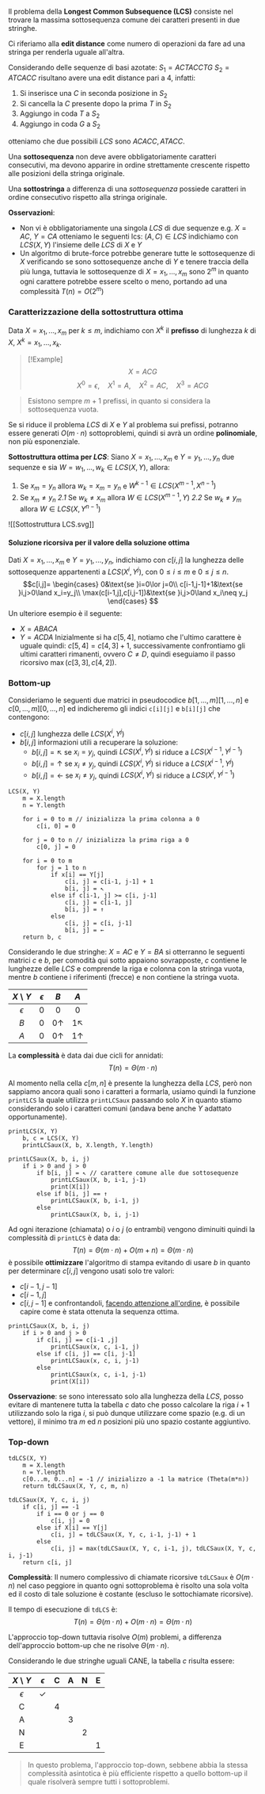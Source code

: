 Il problema della **Longest Common Subsequence (LCS)** consiste nel trovare la massima sottosequenza comune dei caratteri presenti in due stringhe.

Ci riferiamo alla **edit distance** come numero di operazioni da fare ad una stringa per renderla uguale all'altra.

Considerando delle sequenze di basi azotate:
$S_1=ACTACCTG$
$S_2=ATCACC$ 
risultano avere una edit distance pari a $4$, infatti:
1. Si inserisce una $C$ in seconda posizione in $S_2$
2. Si cancella la $C$ presente dopo la prima $T$ in $S_2$
3. Aggiungo in coda $T$ a $S_2$
4. Aggiungo in coda $G$ a $S_2$

otteniamo che due possibili $LCS$ sono $ACACC, ATACC$.

Una **sottosequenza** non deve avere obbligatoriamente caratteri consecutivi, ma devono apparire in ordine strettamente crescente rispetto alle posizioni della stringa originale.

Una **sottostringa** a differenza di una _sottosequenza_ possiede caratteri in ordine consecutivo rispetto alla stringa originale.

**Osservazioni**:
- Non vi è obbligatoriamente una singola $LCS$ di due sequenze
	e.g. $X=AC$, $Y=CA$ otteniamo le seguenti lcs: $(A, C)\in LCS$
	indichiamo con $LCS(X,Y)$ l'insieme delle $LCS$ di $X$ e $Y$ 
- Un algoritmo di brute-force potrebbe generare tutte le sottosequenze di $X$ verificando se sono sottosequenze anche di $Y$ e tenere traccia della più lunga, tuttavia le sottosequenze di $X=x_1,...,x_m$ sono $2^m$ in quanto ogni carattere potrebbe essere scelto o meno, portando ad una complessità $T(n)=O(2^m)$

### Caratterizzazione della sottostruttura ottima
Data $X=x_1,...,x_m$ per $k\leq m$, indichiamo con $X^k$ il **prefisso** di lunghezza $k$ di $X$, $X^k=x_1,...,x_k$.

>[!Example]
>$$X=ACG$$
>$$X^0=\epsilon,\quad X^1=A,\quad X^2=AC,\quad X^3=ACG$$

>Esistono sempre $m+1$ prefissi, in quanto si considera la sottosequenza vuota.

Se si riduce il problema $LCS$ di $X$ e $Y$ al problema sui prefissi, potranno essere generati $O(m\cdot n)$ sottoproblemi, quindi si avrà un ordine **polinomiale**, non più esponenziale.

**Sottostruttura ottima per $LCS$**:
Siano $X=x_1,...,x_m$ e $Y=y_1,...,y_n$ due sequenze e sia $W=w_1,...,w_k\in LCS(X,Y)$, allora:
1. Se $x_m=y_n$ allora $w_k=x_m=y_n$ e $W^{k-1}\in LCS(X^{m-1}, X^{n-1})$
2. Se $x_m\neq y_n$
	_2.1_  Se $w_k\neq x_m$ allora $W\in LCS(X^{m-1},Y)$
	_2.2_  Se $w_k\neq y_m$ allora $W\in LCS(X,Y^{n-1})$

![[Sottostruttura LCS.svg]]
#### Soluzione ricorsiva per il valore della soluzione ottima
Dati $X=x_1,...,x_m$ e $Y=y_1,...,y_n$, indichiamo con $c[i,j]$ la lunghezza delle sottosequenze appartenenti a $LCS(X^i,Y^j)$, con $0\leq i\leq m$ e $0\leq j\leq n$.
$$c[i,j]=
\begin{cases}
0&\text{se }i=0\lor j=0\\
c[i-1,j-1]+1&\text{se }i,j>0\land x_i=y_j\\
\max(c[i-1,j],c[i,j-1])&\text{se }i,j>0\land x_i\neq y_j
\end{cases}
$$
Un ulteriore esempio è il seguente:
- $X=ABACA$
- $Y=ACDA$
Inizialmente si ha $c[5,4]$, notiamo che l'ultimo carattere è uguale quindi:
$c[5,4]=c[4,3]+1$, successivamente confrontiamo gli ultimi caratteri rimanenti, ovvero $C\neq D$, quindi eseguiamo il passo ricorsivo $\max(c[3,3], c[4,2])$.

### Bottom-up
Consideriamo le seguenti due matrici in pseudocodice $b[1,...,m][1,...,n]$ e $c[0,...,m][0,...,n]$ ed indicheremo gli indici `c[i][j]` e `b[i][j]` che contengono:
- $c[i,j]$ lunghezza delle $LCS(X^i,Y^j)$
- $b[i,j]$ informazioni utili a recuperare la soluzione:
	- $b[i,j]=\nwarrow$ se $x_i=y_j$, quindi $LCS(X^i,Y^j)$ si riduce a $LCS(X^{i-1},Y^{j-1})$
	- $b[i,j]=\uparrow$ se $x_i\neq y_j$, quindi $LCS(X^i,Y^j)$ si riduce a $LCS(X^{i-1},Y^j)$
	- $b[i,j]=\leftarrow$ se $x_i\neq y_j$, quindi $LCS(X^i,Y^j)$ si riduce a $LCS(X^i,Y^{j-1})$

```
LCS(X, Y)
	m = X.length
	n = Y.length
	
	for i = 0 to m // inizializza la prima colonna a 0
		c[i, 0] = 0
		
	for j = 0 to n // inizializza la prima riga a 0
		c[0, j] = 0
	
	for i = 0 to m
		for j = 1 to n
			if x[i] == Y[j]
				c[i, j] = c[i-1, j-1] + 1
				b[i, j] = ↖
			else if c[i-1, j] >= c[i, j-1]
				c[i, j] = c[i-1, j]
				b[i, j] = ↑
			else
				c[i, j] = c[i, j-1]
				b[i, j] = ←
	return b, c
```

Considerando le due stringhe: $X=AC$ e $Y=BA$ si otterranno le seguenti matrici $c$ e $b$, per comodità qui sotto appaiono sovrapposte, $c$ contiene le lunghezze delle $LCS$ e comprende la riga e colonna con la stringa vuota, mentre $b$ contiene i riferimenti (frecce) e non contiene la stringa vuota.

| $X$ \ $Y$  | $\epsilon$ |     $B$     |     $A$     |
|:----------:|:----------:|:-----------:|:-----------:|
| $\epsilon$ |    $0$     |     $0$     |     $0$     |
|    $B$     |    $0$     | $0\uparrow$ | $1\nwarrow$ |
|    $A$     |    $0$     | $0\uparrow$ | $1\uparrow$ |

La **complessità** è data dai due cicli for annidati:
$$T(n)=\Theta(m\cdot n)$$

Al momento nella cella $c[m, n]$ è presente la lunghezza della $LCS$, però non sappiamo ancora quali sono i caratteri a formarla, usiamo quindi la funzione `printLCS` la quale utilizza `printLCSaux` passando solo $X$ in quanto stiamo considerando solo i caratteri comuni (andava bene anche $Y$ adattato opportunamente).

```
printLCS(X, Y)
	b, c = LCS(X, Y)
	printLCSaux(X, b, X.length, Y.length)

printLCSaux(X, b, i, j)
	if i > 0 and j > 0
		if b[i, j] = ↖ // carattere comune alle due sottosequenze
			printLCSaux(X, b, i-1, j-1)
			print(X[i])
		else if b[i, j] == ↑
			printLCSaux(X, b, i-1, j)
		else
			printLCSaux(X, b, i, j-1)
```

Ad ogni iterazione (chiamata) o $i$ o $j$ (o entrambi) vengono diminuiti quindi la complessità di `printLCS` è data da:
$$T(n)=\Theta(m\cdot n)+O(m+n)=\Theta(m\cdot n)$$
è possibile **ottimizzare** l'algoritmo di stampa evitando di usare $b$ in quanto per determinare $c[i,j]$ vengono usati solo tre valori:
- $c[i-1,j-1]$
- $c[i-1,j]$
- $c[i,j-1]$
e confrontandoli, <u>facendo attenzione all'ordine</u>, è possibile capire come è stata ottenuta la sequenza ottima.

```
printLCSaux(X, b, i, j)
	if i > 0 and j > 0
		if c[i, j] == c[i-1 ,j]
			printLCSaux(x, c, i-1, j)
		else if c[i, j] == c[i, j-1]
			printLCSaux(x, c, i, j-1)
		else
			printLCSaux(x, c, i-1, j-1)
			print(X[i])
```

**Osservazione**: se sono interessato solo alla lunghezza della $LCS$, posso evitare di mantenere tutta la tabella $c$ dato che posso calcolare la riga $i+1$ utilizzando solo la riga $i$, si può dunque utilizzare come spazio (e.g. di un vettore), il minimo tra $m$ ed $n$ posizioni più uno spazio costante aggiuntivo. 
### Top-down
```
tdLCS(X, Y)
	m = X.length
	n = Y.length
	c[0...m, 0...n] = -1 // inizializzo a -1 la matrice (Theta(m*n))
	return tdLCSaux(X, Y, c, m, n)

tdLCSaux(X, Y, c, i, j)
	if c[i, j] == -1
		if i == 0 or j == 0
			c[i, j] = 0
		else if X[i] == Y[j]
			c[i, j] = tdLCSaux(X, Y, c, i-1, j-1) + 1
		else
			c[i, j] = max(tdLCSaux(X, Y, c, i-1, j), tdLCSaux(X, Y, c, i, j-1)
	return c[i, j]
```

**Complessità**:
Il numero complessivo di chiamate ricorsive `tdLCSaux` è $O(m\cdot n)$ nel caso peggiore in quanto ogni sottoproblema è risolto una sola volta ed il costo di tale soluzione è costante (escluso le sottochiamate ricorsive).

Il tempo di esecuzione di `tdLCS` è:
$$T(n)=\Theta(m\cdot n)+O(m\cdot n)=\Theta(m\cdot n)$$

L'approccio top-down tuttavia risolve $O(m)$ problemi, a differenza dell'approccio bottom-up che ne risolve $\Theta(m\cdot n)$.

Considerando le due stringhe uguali $\text{CANE}$, la tabella $c$ risulta essere:

| $X$ \ $Y$  |  $\epsilon$  | $\text{C}$ | $\text{A}$ | $\text{N}$ | $\text{E}$ |
|:----------:|:------------:|:----------:|:----------:|:----------:|:----------:|
| $\epsilon$ | $\checkmark$ |            |            |            |            |
| $\text{C}$ |              |    $4$     |            |            |            |
| $\text{A}$ |              |            |    $3$     |            |            |
| $\text{N}$ |              |            |            |    $2$     |            |
| $\text{E}$ |              |            |            |            |    $1$     |

>In questo problema, l'approccio top-down, sebbene abbia la stessa complessità asintotica è più efficiente rispetto a quello bottom-up il quale risolverà sempre tutti i sottoproblemi.

